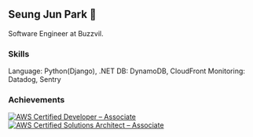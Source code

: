 ## Seung Jun Park  🦅

Software Engineer at Buzzvil.

### Skills
Language: Python(Django), .NET
DB: DynamoDB, CloudFront
Monitoring: Datadog, Sentry

### Achievements
<!--START_SECTION:badges-->

[![AWS Certified Developer – Associate](https://images.credly.com/size/100x100/images/b9feab85-1a43-4f6c-99a5-631b88d5461b/image.png)](http://www.credly.com/badges/4f1dc234-d417-4b82-ad1b-0855b3169286 "AWS Certified Developer – Associate")
[![AWS Certified Solutions Architect – Associate](https://images.credly.com/size/100x100/images/0e284c3f-5164-4b21-8660-0d84737941bc/image.png)](http://www.credly.com/badges/5b4c916d-0722-4aba-8164-5252071a7dcf "AWS Certified Solutions Architect – Associate")
<!--END_SECTION:badges-->

